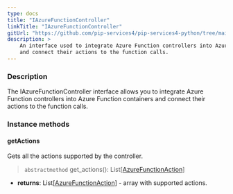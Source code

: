 ```yaml
---
type: docs
title: "IAzureFunctionController"
linkTitle: "IAzureFunctionController"
gitUrl: "https://github.com/pip-services4/pip-services4-python/tree/main/pip-services4-azure-python"
description: >
    An interface used to integrate Azure Function controllers into Azure Function containers
    and connect their actions to the function calls.
---
```


### Description

The IAzureFunctionController interface allows you to integrate Azure Function controllers into Azure Function containers and connect their actions to the function calls.

### Instance methods

#### getActions
Gets all the actions supported by the controller.  

> `abstractmethod` get_actions(): List[[AzureFunctionAction](../azure_function_action)]

- **returns**: List[[AzureFunctionAction](../azure_function_action)] - array with supported actions.
